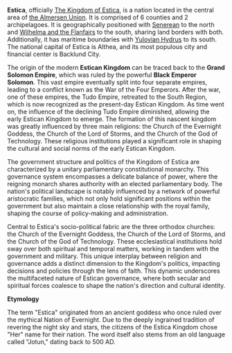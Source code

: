 **Estica**, officially [The Kingdom of Estica](https://www.nationstates.net/nation=estica), is a nation located in the central area of [the Almersen Union](https://www.nationstates.net/region=the_almersen_union). It is comprised of 6 counties and 2 archipelagoes. It is geographically positioned with [Senerean](https://www.nationstates.net/nation=senerean) to the north and [Wilhelma and the Flanfairs](https://www.nationstates.net/nation=wilhelma_and_the_flanfairs) to the south, sharing land borders with both. Additionally, it has maritime boundaries with [Yulovian Hydrus](https://www.nationstates.net/nation=yulovian_hydrus) to its south. The national capital of Estica is Althea, and its most populous city and financial center is Backlund City.

The origin of the modern **Estican Kingdom** can be traced back to the **Grand Solomon Empire**, which was ruled by the powerful **Black Emperor Solomon**. This vast empire eventually split into four separate empires, leading to a conflict known as the War of the Four Emperors. After the war, one of these empires, the Tudo Empire, retreated to the South Region, which is now recognized as the present-day Estican Kingdom. As time went on, the influence of the declining Tudo Empire diminished, allowing the early Estican Kingdom to emerge. The formation of this nascent kingdom was greatly influenced by three main religions: the Church of the Evernight Goddess, the Church of the Lord of Storms, and the Church of the God of Technology. These religious institutions played a significant role in shaping the cultural and social norms of the early Estican Kingdom.

The government structure and politics of the Kingdom of Estica are characterized by a unitary parliamentary constitutional monarchy. This governance system encompasses a delicate balance of power, where the reigning monarch shares authority with an elected parliamentary body. The nation's political landscape is notably influenced by a network of powerful aristocratic families, which not only hold significant positions within the government but also maintain a close relationship with the royal family, shaping the course of policy-making and administration.

Central to Estica's socio-political fabric are the three orthodox churches: the Church of the Evernight Goddess, the Church of the Lord of Storms, and the Church of the God of Technology. These ecclesiastical institutions hold sway over both spiritual and temporal matters, working in tandem with the government and military. This unique interplay between religion and governance adds a distinct dimension to the Kingdom's politics, impacting decisions and policies through the lens of faith. This dynamic underscores the multifaceted nature of Estican governance, where both secular and spiritual forces coalesce to shape the nation's direction and cultural identity.

**Etymology**

The term "Estica" originated from an ancient goddess who once ruled over the mythical Nation of Evernight. Due to the deeply ingrained tradition of revering the night sky and stars, the citizens of the Estica Kingdom chose "Her" name for their nation. The word itself also stems from an old language called "Jotun," dating back to 500 AD.